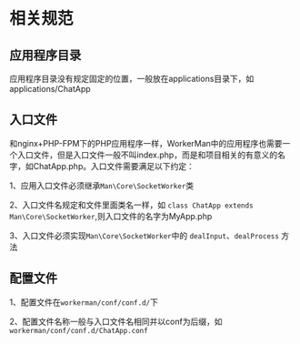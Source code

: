 # 相关规范

## 应用程序目录

应用程序目录没有规定固定的位置，一般放在applications目录下，如applications/ChatApp

## 入口文件

和nginx+PHP-FPM下的PHP应用程序一样，WorkerMan中的应用程序也需要一个入口文件，但是入口文件一般不叫index.php，而是和项目相关的有意义的名字，如ChatApp.php。入口文件需要满足以下约定：

1、应用入口文件必须继承```Man\Core\SocketWorker```类

2、入口文件名规定和文件里面类名一样，如 ```class ChatApp extends Man\Core\SocketWorker```,则入口文件的名字为MyApp.php

3、入口文件必须实现```Man\Core\SocketWorker```中的 ```dealInput```、```dealProcess``` 方法

## 配置文件

1、配置文件在```workerman/conf/conf.d/```下

2、配置文件名称一般与入口文件名相同并以conf为后缀，如```workerman/conf/conf.d/ChatApp.conf```





